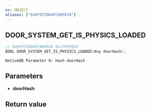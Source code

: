 ```yaml
---
ns: OBJECT
aliases: ["0xDF97CDD4FC08FD34"]
---
```

## DOOR_SYSTEM_GET_IS_PHYSICS_LOADED

```c
// 0xDF97CDD4FC08FD34 0x17FF9393
BOOL DOOR_SYSTEM_GET_IS_PHYSICS_LOADED(Any doorHash);
```

```
NativeDB Parameter 0: Hash doorHash
```

## Parameters
* **doorHash**: 

## Return value
